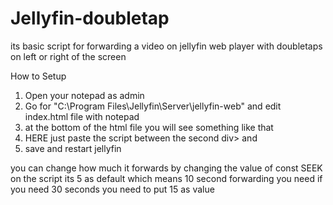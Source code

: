 # Jellyfin-doubletap
its basic script for forwarding a video on jellyfin web player with doubletaps on left or right of the screen

How to Setup
1. Open your notepad as admin
2. Go for "C:\Program Files\Jellyfin\Server\jellyfin-web" and edit index.html file with notepad
3. at the bottom of the html file you will see something like that </div></div></body></html>
4. </div></div> HERE </body></html> just paste the script between the second div> and </body
5. save and restart jellyfin


you can change how much it forwards by changing the value of const SEEK on the script its 5 as default which means 10 second forwarding you need if you need 30 seconds you need to put 15 as value 
